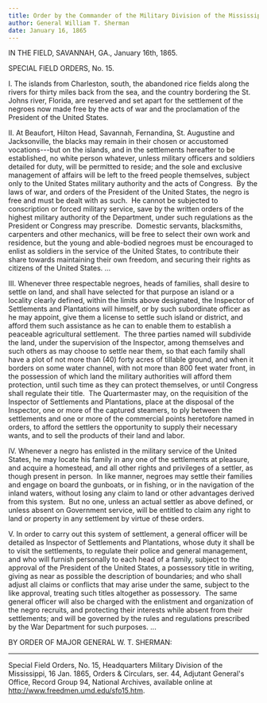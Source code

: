 ```yaml
---
title: Order by the Commander of the Military Division of the Mississippi
author: General William T. Sherman
date: January 16, 1865
---
```


IN THE FIELD, SAVANNAH, GA., January 16th, 1865.

SPECIAL FIELD ORDERS, No. 15.

I. The islands from Charleston, south, the abandoned rice fields along
the rivers for thirty miles back from the sea, and the country bordering
the St. Johns river, Florida, are reserved and set apart for the
settlement of the negroes now made free by the acts of war and the
proclamation of the President of the United States.

II\. At Beaufort, Hilton Head, Savannah, Fernandina, St. Augustine and
Jacksonville, the blacks may remain in their chosen or accustomed
vocations---but on the islands, and in the settlements hereafter to be
established, no white person whatever, unless military officers and
soldiers detailed for duty, will be permitted to reside; and the sole
and exclusive management of affairs will be left to the freed people
themselves, subject only to the United States military authority and the
acts of Congress.  By the laws of war, and orders of the President of
the United States, the negro is free and must be dealt with as such.  He
cannot be subjected to conscription or forced military service, save by
the written orders of the highest military authority of the Department,
under such regulations as the President or Congress may
prescribe.  Domestic servants, blacksmiths, carpenters and other
mechanics, will be free to select their own work and residence, but the
young and able-bodied negroes must be encouraged to enlist as soldiers
in the service of the United States, to contribute their share towards
maintaining their own freedom, and securing their rights as citizens of
the United States. ...

III\. Whenever three respectable negroes, heads of families, shall desire
to settle on land, and shall have selected for that purpose an island or
a locality clearly defined, within the limits above designated, the
Inspector of Settlements and Plantations will himself, or by such
subordinate officer as he may appoint, give them a license to settle
such island or district, and afford them such assistance as he can to
enable them to establish a peaceable agricultural settlement.  The three
parties named will subdivide the land, under the supervision of the
Inspector, among themselves and such others as may choose to settle near
them, so that each family shall have a plot of not more than (40) forty
acres of tillable ground, and when it borders on some water channel,
with not more than 800 feet water front, in the possession of which land
the military authorities will afford them protection, until such time as
they can protect themselves, or until Congress shall regulate their
title.  The Quartermaster may, on the requisition of the Inspector of
Settlements and Plantations, place at the disposal of the Inspector, one
or more of the captured steamers, to ply between the settlements and one
or more of the commercial points heretofore named in orders, to afford
the settlers the opportunity to supply their necessary wants, and to
sell the products of their land and labor.

IV\. Whenever a negro has enlisted in the military service of the United
States, he may locate his family in any one of the settlements at
pleasure, and acquire a homestead, and all other rights and privileges
of a settler, as though present in person.  In like manner, negroes may
settle their families and engage on board the gunboats, or in fishing,
or in the navigation of the inland waters, without losing any claim to
land or other advantages derived from this system.  But no one, unless
an actual settler as above defined, or unless absent on Government
service, will be entitled to claim any right to land or property in any
settlement by virtue of these orders.

V. In order to carry out this system of settlement, a general officer
will be detailed as Inspector of Settlements and Plantations, whose duty
it shall be to visit the settlements, to regulate their police and
general management, and who will furnish personally to each head of a
family, subject to the approval of the President of the United States, a
possessory title in writing, giving as near as possible the description
of boundaries; and who shall adjust all claims or conflicts that may
arise under the same, subject to the like approval, treating such titles
altogether as possessory.  The same general officer will also be charged
with the enlistment and organization of the negro recruits, and
protecting their interests while absent from their settlements; and will
be governed by the rules and regulations prescribed by the War
Department for such purposes. ...

BY ORDER OF MAJOR GENERAL W. T. SHERMAN:

---

Special Field Orders, No. 15, Headquarters Military Division of the
Mississippi, 16 Jan. 1865, Orders & Circulars, ser. 44, Adjutant
General's Office, Record Group 94, National Archives, available online
at <http://www.freedmen.umd.edu/sfo15.htm>.
